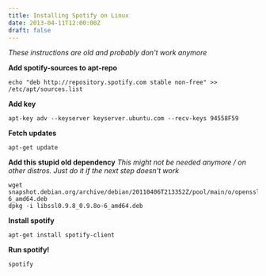 ```yaml
---
title: Installing Spotify on Linux
date: 2013-04-11T12:00:00Z
draft: false
---
```

*These instructions are old and probably don't work anymore*

**Add spotify-sources to apt-repo**

    echo "deb http://repository.spotify.com stable non-free" >> /etc/apt/sources.list

**Add key**

    apt-key adv --keyserver keyserver.ubuntu.com --recv-keys 94558F59

**Fetch updates**

    apt-get update

**Add this stupid old dependency**
*This might not be needed anymore / on other distros. Just do it if the next step doesn't work*

    wget snapshot.debian.org/archive/debian/20110406T213352Z/pool/main/o/openssl098/libssl0.9.8_0.9.8o-6_amd64.deb
    dpkg -i libssl0.9.8_0.9.8o-6_amd64.deb

**Install spotify**

    apt-get install spotify-client

**Run spotify!**

    spotify

